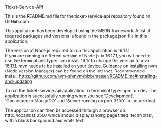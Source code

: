 Ticket-Service-API

This is the README.md file for the ticket-service-api repository found on GitHub.com

This applcation has been developed using the MERN framework.  A list of required packages and versions is found in the package.json file in this application.

The version of Node.js required to run this application is 16.17.1  
If you are running a different version of Node.js to 16.17.1, you will need to use the terminal and type: nvm install 16.17 to change the version to mvn 16.17.1.  mvn needs to be installed on your device.  Guidance on installing nvm (Node Version Manager) can be found on the internet.  Recommended install: https://github.com/nvm-sh/nvm/blob/master/README.md#installing-and-updating

To run the ticket-service.api application, in ternminal type: npm run dev
The application is successfully running when you see 'Development', 'Connected to MongoDO' and 'Server running on port 3500' in the terminal.

The application can then be accessed through a browser on: http://localhost:3500 which should display landing page titled 'techNotes', with a black background and white text.